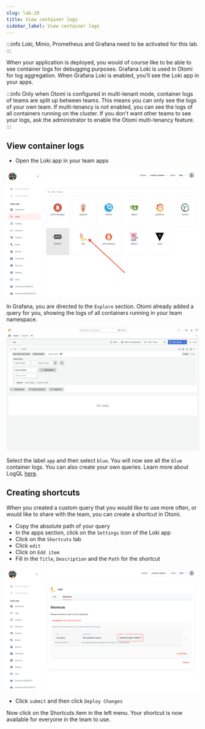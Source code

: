 ```yaml
---
slug: lab-20
title: View container logs
sidebar_label: View container logs
---
```


:::info
Loki, Minio, Prometheus and Grafana need to be activated for this lab.
:::

When your application is deployed, you would of course like to be able to see container logs for debugging purposes. Grafana Loki is used in Otomi for log aggregation. When Grafana Loki is enabled, you'll see the Loki app in your apps.

:::info
Only when Otomi is configured in multi-tenant mode, container logs of teams are split up between teams. This means you can only see the logs of your own team. If multi-tenancy is not enabled, you can see the logs of all containers running on the cluster. If you don't want other teams to see your logs, ask the administrator to enable the Otomi multi-tenancy feature.
:::

## View container logs

- Open the Loki app in your team apps

![kubecfg](../../img/loki-teams.png)

In Grafana, you are directed to the `Explore` section. Otomi already added a query for you, showing the logs of all containers running in your team namespace.

![kubecfg](../../img/grafana-loki.png)

Select the label `app` and then select `blue`. You will now see all the `blue` container logs. You can also create your own queries. Learn more about LogQL [here](https://grafana.com/docs/loki/latest/logql/).

## Creating shortcuts

When you created a custom query that you would like to use more often, or would like to share with the team, you can create a shortcut in Otomi.

- Copy the absolute path of your query
- In the apps section, click on the `Settings` icon of the Loki app
- Click on the `Shortcuts` tab
- Click `edit`
- Click on `Edd item`
- Fill in the `Title`, `Description` and the `Path` for the shortcut

![kubecfg](../../img/new-loki-shortcut.png)

- Click `submit` and then click `Deploy Changes`

Now click on the Shortcuts item in the left menu. Your shortcut is now available for everyone in the team to use.


